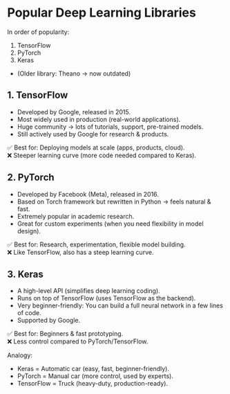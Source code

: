 # Popular Deep Learning Libraries
In order of popularity:
1. TensorFlow  
2. PyTorch  
3. Keras  
* (Older library: Theano → now outdated)  


## 1. TensorFlow
- Developed by Google, released in 2015.  
- Most widely used in production (real-world applications).  
- Huge community → lots of tutorials, support, pre-trained models.  
- Still actively used by Google for research & products.  

✅ Best for: Deploying models at scale (apps, products, cloud).  
❌ Steeper learning curve (more code needed compared to Keras).  



## 2. PyTorch
- Developed by Facebook (Meta), released in 2016.  
- Based on Torch framework but rewritten in Python → feels natural & fast.  
- Extremely popular in academic research.  
- Great for custom experiments (when you need flexibility in model design).  

✅ Best for: Research, experimentation, flexible model building.  
❌ Like TensorFlow, also has a steep learning curve.  


## 3. Keras
- A high-level API (simplifies deep learning coding).  
- Runs on top of TensorFlow (uses TensorFlow as the backend).  
- Very beginner-friendly: You can build a full neural network in a few lines of code.  
- Supported by Google.  

✅ Best for: Beginners & fast prototyping.  
❌ Less control compared to PyTorch/TensorFlow.  



Analogy:
- Keras = Automatic car (easy, fast, beginner-friendly).  
- PyTorch = Manual car (more control, used by experts).  
- TensorFlow = Truck (heavy-duty, production-ready).  